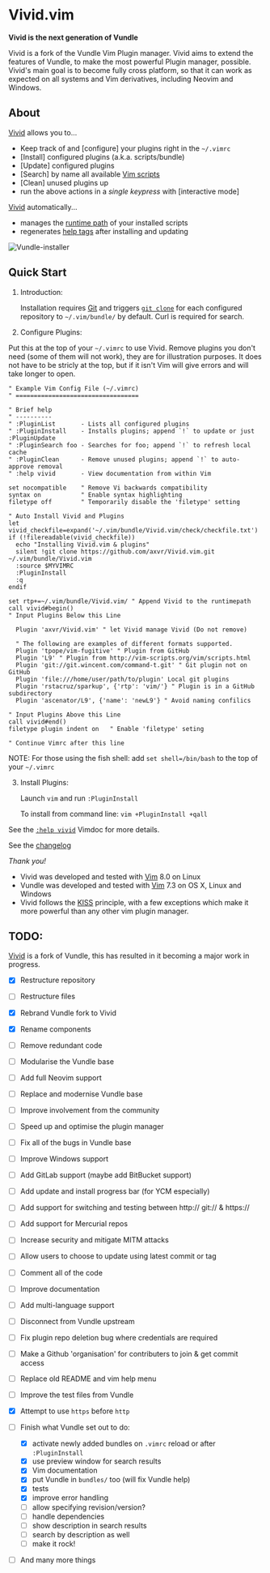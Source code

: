 # Vivid.vim

**Vivid is the next generation of Vundle**

Vivid is a fork of the Vundle Vim Plugin manager. Vivid aims to extend the
features of Vundle, to make the most powerful Plugin manager, possible.
Vivid's main goal is to become fully cross platform, so that it can work as
expected on all systems and Vim derivatives, including Neovim and Windows.

## About

[Vivid] allows you to...

* Keep track of and [configure] your plugins right in the ``~/.vimrc``
* [Install] configured plugins (a.k.a. scripts/bundle)
* [Update] configured plugins
* [Search] by name all available [Vim scripts]
* [Clean] unused plugins up
* run the above actions in a *single keypress* with [interactive mode]

[Vivid] automatically...

* manages the [runtime path] of your installed scripts
* regenerates [help tags] after installing and updating

![Vundle-installer](http://i.imgur.com/Rueh7Cc.png)

## Quick Start

1. Introduction:

   Installation requires [Git] and triggers [``git clone``] for each configured repository to `~/.vim/bundle/` by default.
   Curl is required for search.

2. Configure Plugins:

  Put this at the top of your ``~/.vimrc`` to use Vivid. Remove plugins you don't need (some of them will not work), they are for illustration purposes. It does not have to be stricly at the top, but if it isn't Vim will give errors and will take longer to open.

  ```vim
  " Example Vim Config File (~/.vimrc)
  " ==================================

  " Brief help
  " ----------
  " :PluginList       - Lists all configured plugins
  " :PluginInstall    - Installs plugins; append `!` to update or just :PluginUpdate
  " :PluginSearch foo - Searches for foo; append `!` to refresh local cache
  " :PluginClean      - Remove unused plugins; append `!` to auto-approve removal
  " :help vivid       - View documentation from within Vim

  set nocompatible    " Remove Vi backwards compatibility
  syntax on           " Enable syntax highlighting
  filetype off        " Temporarily disable the 'filetype' setting

  " Auto Install Vivid and Plugins
  let vivid_checkfile=expand('~/.vim/bundle/Vivid.vim/check/checkfile.txt')
  if (!filereadable(vivid_checkfile))
    echo "Installing Vivid.vim & plugins"
    silent !git clone https://github.com/axvr/Vivid.vim.git ~/.vim/bundle/Vivid.vim
    :source $MYVIMRC
    :PluginInstall
    :q
  endif

  set rtp+=~/.vim/bundle/Vivid.vim/ " Append Vivid to the runtimepath
  call vivid#begin()
  " Input Plugins Below this Line

    Plugin 'axvr/Vivid.vim' " let Vivid manage Vivid (Do not remove)

    " The following are examples of different formats supported.
    Plugin 'tpope/vim-fugitive' " Plugin from GitHub
    Plugin 'L9' " Plugin from http://vim-scripts.org/vim/scripts.html
    Plugin 'git://git.wincent.com/command-t.git' " Git plugin not on GitHub
    Plugin 'file:///home/user/path/to/plugin' Local git plugins
    Plugin 'rstacruz/sparkup', {'rtp': 'vim/'} " Plugin is in a GitHub subdirectory
    Plugin 'ascenator/L9', {'name': 'newL9'} " Avoid naming confilics

  " Input Plugins Above this Line
  call vivid#end()
  filetype plugin indent on   " Enable 'filetype' seting

  " Continue Vimrc after this line
  ```

  NOTE: For those using the fish shell: add ``set shell=/bin/bash`` to the top of your ``~/.vimrc``

3. Install Plugins:

   Launch ``vim`` and run ``:PluginInstall``

   To install from command line: ``vim +PluginInstall +qall``


See the [``:help vivid``](https://github.com/axvr/Vivid.vim/blob/master/doc/vivid.txt) Vimdoc for more details.

See the [changelog]

*Thank you!*

* Vivid was developed and tested with [Vim] 8.0 on Linux
* Vundle was developed and tested with [Vim] 7.3 on OS X, Linux and Windows
* Vivid follows the [KISS] principle, with a few exceptions which make it more
  powerful than any other vim plugin manager.

## TODO:
[Vivid] is a fork of Vundle, this has resulted in it becoming a major work in progress.

* [x] Restructure repository
* [ ] Restructure files
* [x] Rebrand Vundle fork to Vivid
* [x] Rename components
* [ ] Remove redundant code
* [ ] Modularise the Vundle base
* [ ] Add full Neovim support
* [ ] Replace and modernise Vundle base
* [ ] Improve involvement from the community
* [ ] Speed up and optimise the plugin manager
* [ ] Fix all of the bugs in Vundle base
* [ ] Improve Windows support
* [ ] Add GitLab support (maybe add BitBucket support)
* [ ] Add update and install progress bar (for YCM especially)
* [ ] Add support for switching and testing between http:// git:// & https://
* [ ] Add support for Mercurial repos
* [ ] Increase security and mitigate MITM attacks
* [ ] Allow users to choose to update using latest commit or tag
* [ ] Comment all of the code
* [ ] Improve documentation
* [ ] Add multi-language support
* [ ] Disconnect from Vundle upstream
* [ ] Fix plugin repo deletion bug where credentials are required
* [ ] Make a Github 'organisation' for contributers to join & get commit access
* [ ] Replace old README and vim help menu
* [ ] Improve the test files from Vundle
* [x] Attempt to use ``https`` before ``http``
* [ ] Finish what Vundle set out to do:
  * [x] activate newly added bundles on `.vimrc` reload or after `:PluginInstall`
  * [x] use preview window for search results
  * [x] Vim documentation
  * [x] put Vundle in `bundles/` too (will fix Vundle help)
  * [x] tests
  * [x] improve error handling
  * [ ] allow specifying revision/version?
  * [ ] handle dependencies
  * [ ] show description in search results
  * [ ] search by description as well
  * [ ] make it rock!
* [ ] And many more things


[Vivid]:https://github.com/axvr/Vivid.vim/
[Vundle]:https://github.com/VundleVim/Vundle.vim/
[changelog]:https://github.com/axvr/Vivid.vim/blob/master/CHANGELOG.md/
[Vim]:http://www.vim.org
[Git]:http://git-scm.com
[``git clone``]:http://gitref.org/creating/#clone
[KISS]:https://wikipedia.org/wiki/KISS_principle
[Vim scripts]:http://vim-scripts.org/vim/scripts.html
[help tags]:http://vimdoc.sourceforge.net/htmldoc/helphelp.html#:helptags
[runtime path]:http://vimdoc.sourceforge.net/htmldoc/options.html#%27runtimepath%27

<!--

Old Vundle Vimrc Example:


   ```vim
   set nocompatible              " be iMproved, required
   filetype off                  " required

   " set the runtime path to include Vundle and initialize
   set rtp+=~/.vim/bundle/Vundle.vim
   call vundle#begin()
   " alternatively, pass a path where Vundle should install plugins
   "call vundle#begin('~/some/path/here')

   " let Vundle manage Vundle, required
   Plugin 'VundleVim/Vundle.vim'

   " The following are examples of different formats supported.
   " Keep Plugin commands between vundle#begin/end.
   " plugin on GitHub repo
   Plugin 'tpope/vim-fugitive'
   " plugin from http://vim-scripts.org/vim/scripts.html
   " Plugin 'L9'
   " Git plugin not hosted on GitHub
   Plugin 'git://git.wincent.com/command-t.git'
   " git repos on your local machine (i.e. when working on your own plugin)
   Plugin 'file:///home/gmarik/path/to/plugin'
   " The sparkup vim script is in a subdirectory of this repo called vim.
   " Pass the path to set the runtimepath properly.
   Plugin 'rstacruz/sparkup', {'rtp': 'vim/'}
   " Install L9 and avoid a Naming conflict if you've already installed a
   " different version somewhere else.
   " Plugin 'ascenator/L9', {'name': 'newL9'}

   " All of your Plugins must be added before the following line
   call vundle#end()            " required
   filetype plugin indent on    " required
   " To ignore plugin indent changes, instead use:
   "filetype plugin on
   "
   " Brief help
   " :PluginList       - lists configured plugins
   " :PluginInstall    - installs plugins; append `!` to update or just :PluginUpdate
   " :PluginSearch foo - searches for foo; append `!` to refresh local cache
   " :PluginClean      - confirms removal of unused plugins; append `!` to auto-approve removal
   "
   " see :h vundle for more details or wiki for FAQ
   " Put your non-Plugin stuff after this line
   ```


[Windows setup]:https://github.com/VundleVim/Vundle.vim/wiki/Vundle-for-Windows
[FAQ]:https://github.com/VundleVim/Vundle.vim/wiki
[Tips]:https://github.com/VundleVim/Vundle.vim/wiki/Tips-and-Tricks
[configure]:https://github.com/VundleVim/Vundle.vim/blob/v0.10.2/doc/vundle.txt#L126-L233
[install]:https://github.com/VundleVim/Vundle.vim/blob/v0.10.2/doc/vundle.txt#L234-L254
[update]:https://github.com/VundleVim/Vundle.vim/blob/v0.10.2/doc/vundle.txt#L255-L265
[search]:https://github.com/VundleVim/Vundle.vim/blob/v0.10.2/doc/vundle.txt#L266-L295
[clean]:https://github.com/VundleVim/Vundle.vim/blob/v0.10.2/doc/vundle.txt#L303-L318
[interactive mode]:https://github.com/VundleVim/Vundle.vim/blob/v0.10.2/doc/vundle.txt#L319-L360
[interface change]:https://github.com/VundleVim/Vundle.vim/blob/v0.10.2/doc/vundle.txt#L372-L396
-->

